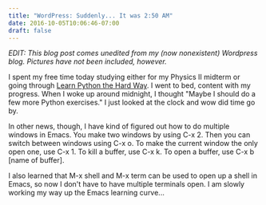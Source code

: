 ```yaml
---
title: "WordPress: Suddenly... It was 2:50 AM"
date: 2016-10-05T10:06:46-07:00
draft: false
---
```

*EDIT: This blog post comes unedited from my (now nonexistent) Wordpress blog. Pictures have not been included, however.*

I spent my free time today studying either for my Physics II midterm or going through [Learn Python the Hard Way](https://learnpythonthehardway.org/). I went to bed, content with my progress. When I woke up around midnight, I thought "Maybe I should do a few more Python exercises." I just looked at the clock and wow did time go by.

In other news, though, I have kind of figured out how to do multiple windows in Emacs. You make two windows by using C-x 2. Then you can switch between windows using C-x o. To make the current window the only open one, use C-x 1. To kill a buffer, use C-x k. To open a buffer, use C-x b [name of buffer].

I also learned that M-x shell and M-x term can be used to open up a shell in Emacs, so now I don't have to have multiple terminals open. I am slowly working my way up the Emacs learning curve...